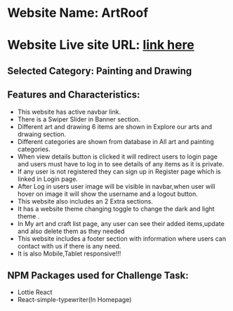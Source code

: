 # Website Name: ArtRoof
# Website Live site URL: [link here](https://ph-assignment09-ca838.web.app/)

## Selected Category: Painting and Drawing

## Features and Characteristics:
* This website has active navbar link.
* There is a Swiper Slider in Banner section.
* Different art and drawing 6 items are shown in Explore our arts and drwaing section.
* Different categories are shown from database in All art and painting categories.
* When view details button is clicked it will redirect users to login page and users must have to log in to see details of any items as it is private.
* If any user is not registered they can sign up in Register page which is linked in Login page.
* After Log in users user image will be visible in navbar,when user will hover on image it will show the username and a logout button.
* This website also includes an 2 Extra sections.
* It has a website theme changing toggle to change the dark and light theme .
* In My art and craft list page, any user can see their added items,update and also delete them as they needed
* This website includes a footer section with information where users can contact with us if there is any need.
* It is also Mobile,Tablet responsive!!!
  
## NPM Packages used for Challenge Task:
* Lottie React
* React-simple-typewriter(In Homepage)

  

